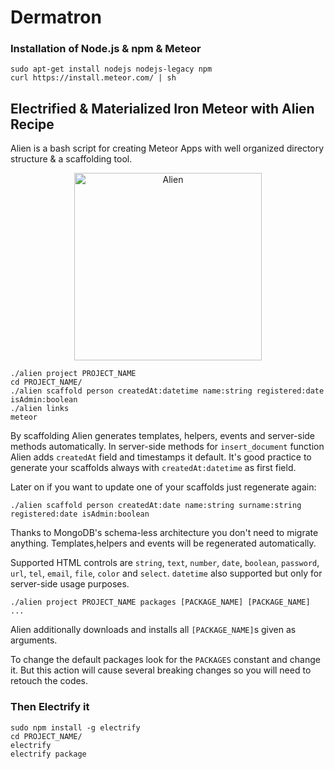 # Dermatron

### Installation of Node.js & npm & Meteor

```Shell
sudo apt-get install nodejs nodejs-legacy npm
curl https://install.meteor.com/ | sh
```

## Electrified & Materialized Iron Meteor with Alien Recipe

Alien is a bash script for creating Meteor Apps with well organized directory structure & a scaffolding tool.

<p align="center">
  <img src="http://i.imgur.com/Uy5YAUT.png" alt="Alien" height="300px"/>
</p>

```Shell
./alien project PROJECT_NAME
cd PROJECT_NAME/
./alien scaffold person createdAt:datetime name:string registered:date isAdmin:boolean
./alien links
meteor
```

By scaffolding Alien generates templates, helpers, events and server-side methods automatically. In server-side methods for `insert_document` function Alien adds `createdAt` field and timestamps it default. It's good practice to generate your scaffolds always with `createdAt:datetime` as first field.

Later on if you want to update one of your scaffolds just regenerate again:

```Shell
./alien scaffold person createdAt:date name:string surname:string registered:date isAdmin:boolean
```

Thanks to MongoDB's schema-less architecture you don't need to migrate anything. Templates,helpers and events will be regenerated automatically.

Supported HTML controls are `string`, `text`, `number`, `date`, `boolean`, `password`, `url`, `tel`, `email`, `file`, `color` and `select`. `datetime` also supported but only for server-side usage purposes.

```Shell
./alien project PROJECT_NAME packages [PACKAGE_NAME] [PACKAGE_NAME] ...
```

Alien additionally downloads and installs all `[PACKAGE_NAME]`s given as arguments.

To change the default packages look for the `PACKAGES` constant and change it. But this action will cause several breaking changes so you will need to retouch the codes.

### Then Electrify it

```Shell
sudo npm install -g electrify
cd PROJECT_NAME/
electrify
electrify package
```
